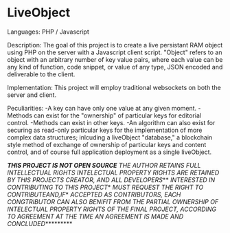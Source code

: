 # LiveObject

Languages:
PHP / Javascript

Description:
The goal of this project is to create a live persistant RAM object using PHP on the server with a Javascript client script. "Object" refers to an object with an arbitrary number of key value pairs, where each value can be any kind of function, code snippet, or value of any type, JSON encoded and deliverable to the client.

Implementation:
This project will employ traditional websockets on both the server and client.

Peculiarities:
-A key can have only one value at any given moment.
-Methods can exist for the "ownership" of particular keys for editorial control.
-Methods can exist in other keys.
-An algorithm can also exist for securing as read-only particular keys for the implementation of more complex data structures; inlcuding a liveObject "database," a blockchain style method of exchange of ownership of particular keys and content control, and of course full application deployment as a single liveObject.

*******THIS PROJECT IS NOT OPEN SOURCE*******
*THE AUTHOR RETAINS FULL INTELLECTUAL RIGHTS*
*INTELECTUAL PROPERTY RIGHTS ARE RETAINED BY*
*THIS PROJECTS CREATOR, AND ALL DEVELOPERS***
*INTERESTED IN CONTRIBUTING TO THIS PROJECT**
*MUST REQUEST THE RIGHT TO CONTRIBUTEAND,IF**
*ACCEPTED AS CONTRIBUTORS, EACH CONGTRIBUTOR*
*CAN ALSO BENIFIT FROM THE PARTIAL OWNERSHIP*
*OF INTELECTUAL PROPERTY RIGHTS OF THE FINAL*
*PROJECT, ACCORDING TO AGREEMENT AT THE TIME*
*AN AGREEMENT IS MADE AND CONCLUDED**********
